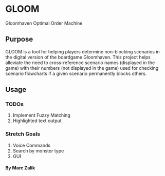 # GLOOM
Gloomhaven Optimal Order Machine

## Purpose

GLOOM is a tool for helping players determine non-blocking scenarios in the digital version of the boardgame Gloomhaven. This project helps alleviate the need to cross-reference scenario names (displayed in the game) with their numbers (not displayed in the game) used for checking scenario flowcharts if a given scenario permanently blocks others.

## Usage


### TODOs

1. Implement Fuzzy Matching
1. Highlighted text output

### Stretch Goals

1. Voice Commands
1. Search by monster type
1. GUI

#### By Marc Zalik